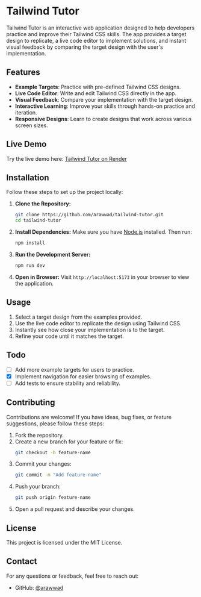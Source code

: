 # Tailwind Tutor

Tailwind Tutor is an interactive web application designed to help developers practice and improve their Tailwind CSS skills. The app provides a target design to replicate, a live code editor to implement solutions, and instant visual feedback by comparing the target design with the user's implementation.

## Features

- **Example Targets**: Practice with pre-defined Tailwind CSS designs.
- **Live Code Editor**: Write and edit Tailwind CSS directly in the app.
- **Visual Feedback**: Compare your implementation with the target design.
- **Interactive Learning**: Improve your skills through hands-on practice and iteration.
- **Responsive Designs**: Learn to create designs that work across various screen sizes.

## Live Demo

Try the live demo here: [Tailwind Tutor on Render](https://tailwind-tutor.onrender.com)

## Installation

Follow these steps to set up the project locally:

1. **Clone the Repository:**

   ```bash
   git clone https://github.com/arawwad/tailwind-tutor.git
   cd tailwind-tutor
   ```

2. **Install Dependencies:**
   Make sure you have [Node.js](https://nodejs.org/) installed. Then run:

   ```bash
   npm install
   ```

3. **Run the Development Server:**

   ```bash
   npm run dev
   ```

4. **Open in Browser:**
   Visit `http://localhost:5173` in your browser to view the application.

## Usage

1. Select a target design from the examples provided.
2. Use the live code editor to replicate the design using Tailwind CSS.
3. Instantly see how close your implementation is to the target.
4. Refine your code until it matches the target.

## Todo

- [ ] Add more example targets for users to practice.
- [x] Implement navigation for easier browsing of examples.
- [ ] Add tests to ensure stability and reliability.

## Contributing

Contributions are welcome! If you have ideas, bug fixes, or feature suggestions, please follow these steps:

1. Fork the repository.
2. Create a new branch for your feature or fix:
   ```bash
   git checkout -b feature-name
   ```
3. Commit your changes:
   ```bash
   git commit -m "Add feature-name"
   ```
4. Push your branch:
   ```bash
   git push origin feature-name
   ```
5. Open a pull request and describe your changes.

## License

This project is licensed under the MIT License.

## Contact

For any questions or feedback, feel free to reach out:

- GitHub: [@arawwad](https://github.com/arawwad)
